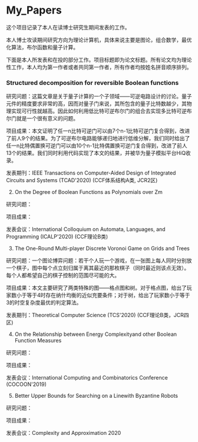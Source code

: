 # My_Papers

这个项目记录了本人在读博士研究生期间发表的工作。

本人博士攻读期间研究方向为理论计算机，具体来说主要是图论，组合数学，最优化算法，布尔函数和量子计算。

下面是本人所发表和在投的部分工作。项目标题即为论文标题。所有论文均为理论性工作，本人均为第一作者或者共同第一作者，所有作者均按姓名拼音顺序排列。

### Structured decomposition for reversible Boolean functions

研究问题：这篇文章是关于量子计算的一个子领域——可逆电路设计的讨论。量子元件的精度要求非常的高，因而对量子门来说，其所包含的量子比特数越少，其物理实现可行性就越高。因此如何利用低比特可逆布尔门的组合去实现多比特可逆布尔门就是一个很有意义的问题。

项目成果：本文证明了任一n比特可逆门可以由7个n-1比特可逆门复合得到，改进了前人9个的结果。为了可逆布尔电路能够递归地进行低维分解，我们同时给出了任一n比特偶置换可逆门可以由10个n-1比特偶置换可逆门复合得到，改进了前人13个的结果。我们同时利用代码实现了本文的结果，并被华为量子模拟平台HiQ收录。

发表期刊：IEEE Transactions on Computer-Aided Design of Integrated Circuits and Systems (TCAD'2020) (CCF体系结构A类, JCR2区)

2. On the Degree of Boolean Functions as Polynomials over Zm

研究问题：

项目成果：

发表会议：International Colloquium on Automata, Languages, and Programming (ICALP'2020) (CCF理论B类)

3. The One-Round Multi-player Discrete Voronoi Game on Grids and Trees

研究问题：一个图论博弈问题：若干个人玩一个游戏，在一张图上每人同时分别放一个棋子，图中每个点立刻归属于离其最近的那枚棋子（同时最近则该点无效）。每个人都希望自己的棋子控制的范围尽可能的大。

项目成果：本文主要研究了两类特殊的图——格点图和树。对于格点图，给出了玩家数小于等于4时存在纳什均衡的近似充要条件；对于树，给出了玩家数小于等于3的时空复杂度最优的判定算法。

发表期刊：Theoretical Computer Science (TCS'2020) (CCF理论B类，JCR四区)

4. On the Relationship between Energy Complexityand other Boolean Function Measures

研究问题：

项目成果：

发表会议：International Computing and Combinatorics Conference (COCOON'2019)

5. Better Upper Bounds for Searching on a Linewith Byzantine Robots

研究问题：

项目成果：

发表会议：Complexity and Approximation 2020
